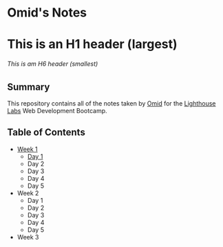 # Omid's Notes
# This is an H1 header (largest)
###### This is am H6 header (smallest)
## Summary
This repository contains all of the notes taken by [Omid](https://github.com/Omid-G12) for the [Lighthouse Labs](https://www.lighthouselabs.ca) Web Development Bootcamp.

## Table of Contents
* [Week 1](/Week_1/)
  * [Day 1](/Week_1/Day_1/)
  * Day 2
  * Day 3
  * Day 4
  * Day 5
* Week 2
  * Day 1
  * Day 2
  * Day 3
  * Day 4
  * Day 5
* Week 3